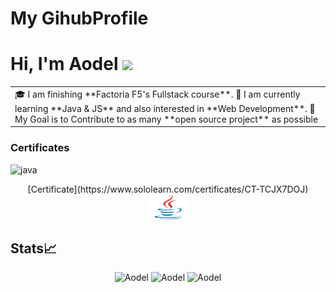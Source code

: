 # My GihubProfile


# Hi, I'm Aodel <img src="https://github.com/TheDudeThatCode/TheDudeThatCode/blob/master/Assets/Hi.gif" width="29px">
<table>
  <tr>
    <td valign="center">
      🎓 I am finishing **Factoria F5's Fullstack course**.
      🌱 I am currently learning **Java & JS** and also interested in **Web Development**.
      🎯 My Goal is to Contribute to as many **open source project** as possible
    
  </tr>
  </table>
  
### Certificates

<img src="https://camo.githubusercontent.com/77bddeb631b53ef6661b10f242402ff62630eeccaf9044777462c24990a4fc8e/68747470733a2f2f696d672e736869656c64732e696f2f62616467652f4a6176612d3962396239623f7374796c653d666f722d7468652d6261646765266c6f676f3d6a617661266c6f676f436f6c6f723d626c61636b" alt="java" data-canonical-src="https://img.shields.io/badge/Java-9b9b9b?style=for-the-badge&amp;logo=java&amp;logoColor=black" style="max-width: 100%;"> 
<p align="center">  
  [Certificate](https://www.sololearn.com/certificates/CT-TCJX7DOJ) <img src="https://raw.githubusercontent.com/devicons/devicon/master/icons/java/java-original.svg"       alt="java" width="60" height="40" style="max-width: 100%;">
 </p>


## Stats📈
<p align="center">
<img width="40%" src="https://github-readme-stats.vercel.app/api/top-langs?username=Aodel&show_icons=true&theme=dracula&title_color=ff8000&text_color=ffffff&bg_color=6a6a6a&locale=en&layout=compact&hide_border=true" alt="Aodel" /> 
<img width="48%" src="https://github-readme-stats.vercel.app/api?username=Aodel&show_icons=true&theme=dracula&title_color=ff8000&text_color=ffffff&bg_color=6a6a6a&locale=en&hide_border=true" alt="Aodel" />
<img width="48%" src="https://github-readme-streak-stats.herokuapp.com/?user=Aodel&theme=highcontrast&hide_border=true" alt="Aodel" />
</p>
